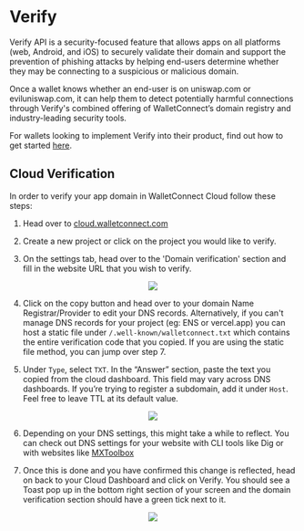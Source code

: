 # Verify

Verify API is a security-focused feature that allows apps on all platforms (web, Android, and iOS) to securely validate their domain and support the prevention of phishing attacks by helping end-users determine whether they may be connecting to a suspicious or malicious domain.

Once a wallet knows whether an end-user is on uniswap.com or eviluniswap.com, it can help them to detect potentially harmful connections through Verify's combined offering of WalletConnect’s domain registry and industry-leading security tools.

For wallets looking to implement Verify into their product, find out how to get started [here](https://docs.walletconnect.com/2.0/web3wallet/verify).

## Cloud Verification

In order to verify your app domain in WalletConnect Cloud follow these steps:

1. Head over to [cloud.walletconnect.com](https://cloud.walletconnect.com)

2. Create a new project or click on the project you would like to verify.

3. On the settings tab, head over to the 'Domain verification' section and fill in the website URL that you wish to verify.

<!-- ![create-push-url](/assets/verify/tab.png) -->

<p align="center">
  <img src="/assets/verify/verify-domain.png" />
</p>

4. Click on the copy button and head over to your domain Name Registrar/Provider to edit your DNS records.
   Alternatively, if you can't manage DNS records for your project (eg: ENS or vercel.app) you can host a static file
   under `/.well-known/walletconnect.txt` which contains the entire verification code that you copied. If you are using the static file method, you can jump over step 7.

5. Under `Type`, select `TXT`. In the “Answer” section, paste the text you copied from the cloud dashboard. This field may vary across DNS dashboards. If you’re trying to register a subdomain, add it under `Host`. Feel free to leave TTL at its default value.

<!-- ![create-push-url](/assets/verify/dns-record.png) -->

<p align="center">
  <img src="/assets/verify/dns-record.png" />
</p>

6. Depending on your DNS settings, this might take a while to reflect. You can check out DNS settings for your website with CLI tools like Dig or with websites like [MXToolbox](https://mxtoolbox.com/SuperTool.aspx?action=txt)

7. Once this is done and you have confirmed this change is reflected, head on back to your Cloud Dashboard and click on Verify. You should see a Toast pop up in the bottom right section of your screen and the domain verification section should have a green tick next to it.

<p align="center">
  <img src="/assets/verify/verified.png" />
</p>
